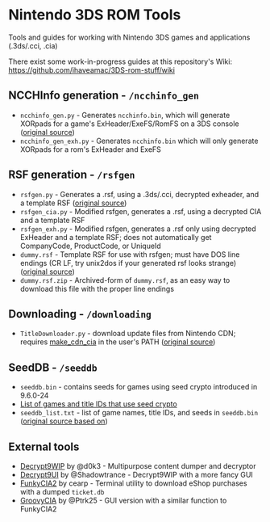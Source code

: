 # Nintendo 3DS ROM Tools
Tools and guides for working with Nintendo 3DS games and applications (.3ds/.cci, .cia)

There exist some work-in-progress guides at this repository's Wiki: https://github.com/ihaveamac/3DS-rom-stuff/wiki

## NCCHInfo generation - `/ncchinfo_gen`
* `ncchinfo_gen.py` - Generates `ncchinfo.bin`, which will generate XORpads for a game's ExHeader/ExeFS/RomFS on a 3DS console ([original source](https://github.com/d0k3/Decrypt9WIP/blob/2935c881f436cc940f44a9455c2ae63aff1744d8/scripts/ncchinfo_gen.py))
* `ncchinfo_gen_exh.py` - Generates `ncchinfo.bin` which will only generate XORpads for a rom's ExHeader and ExeFS

## RSF generation - `/rsfgen`
* `rsfgen.py` - Generates a .rsf, using a .3ds/.cci, decrypted exheader, and a template RSF ([original source](https://gbatemp.net/threads/release-exinjector-inject-original-exheaders-into-repacked-roms.373839/page-16#post-5298180))
* `rsfgen_cia.py` - Modified rsfgen, generates a .rsf, using a decrypted CIA and a template RSF
* `rsfgen_exh.py` - Modified rsfgen, generates a .rsf only using decrypted ExHeader and a template RSF; does not automatically get CompanyCode, ProductCode, or UniqueId
* `dummy.rsf` - Template RSF for use with rsfgen; must have DOS line endings (CR LF, try unix2dos if your generated rsf looks strange) ([original source](https://gist.github.com/mid-kid/d9c4ce50407c71ec9ef3))
* `dummy.rsf.zip` - Archived-form of `dummy.rsf`, as an easy way to download this file with the proper line endings

## Downloading - `/downloading`
* `TitleDownloader.py` - download update files from Nintendo CDN; requires [make_cdn_cia](https://github.com/ihaveamac/ctr_toolkit/tree/master/make_cdn_cia) in the user's PATH ([original source](https://gist.github.com/meowy/793cf60a632f8d29e38b))

## SeedDB - `/seeddb`
* `seeddb.bin` - contains seeds for games using seed crypto introduced in 9.6.0-24
 * [List of games and title IDs that use seed crypto](https://github.com/ihaveamac/3DS-rom-tools/wiki/SeedDB-list)
* `seeddb_list.txt` - list of game names, title IDs, and seeds in `seeddb.bin` ([original source based on](http://pastebin.com/zNM8zYwa))

## External tools
* [Decrypt9WIP](https://github.com/d0k3/Decrypt9WIP) by @d0k3 - Multipurpose content dumper and decryptor
* [Decrypt9UI](https://github.com/Shadowtrance/Decrypt9) by @Shadowtrance - Decrypt9WIP with a more fancy GUI
* [FunkyCIA2](https://gbatemp.net/threads/release-funkycia2-build-cias-from-your-eshop-content-super-easy-and-fast-2-1-fix.376941/) by cearp - Terminal utility to download eShop purchases with a dumped `ticket.db`
* [GroovyCIA](https://gbatemp.net/threads/release-groovycia.414004/) by @Ptrk25 - GUI version with a similar function to FunkyCIA2